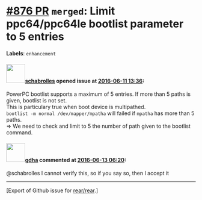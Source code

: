 [\#876 PR](https://github.com/rear/rear/pull/876) `merged`: Limit ppc64/ppc64le bootlist parameter to 5 entries
===============================================================================================================

**Labels**: `enhancement`

#### <img src="https://avatars.githubusercontent.com/u/19491077?u=0021b16ab426902cbe676f6831f41607bbe4d441&v=4" width="50">[schabrolles](https://github.com/schabrolles) opened issue at [2016-06-11 13:36](https://github.com/rear/rear/pull/876):

PowerPC bootlist supports a maximum of 5 entries. If more than 5 paths
is given, bootlist is not set.  
This is particulary true when boot device is multipathed.  
`bootlist -m normal /dev/mapper/mpatha` will failed if `mpatha` has more
than 5 paths.  
=&gt; We need to check and limit to 5 the number of path given to the
bootlist command.

#### <img src="https://avatars.githubusercontent.com/u/888633?u=cdaeb31efcc0048d3619651aa18dd4b76e636b21&v=4" width="50">[gdha](https://github.com/gdha) commented at [2016-06-13 06:20](https://github.com/rear/rear/pull/876#issuecomment-225497709):

@schabrolles I cannot verify this, so if you say so, then I accept it

------------------------------------------------------------------------

\[Export of Github issue for
[rear/rear](https://github.com/rear/rear).\]
